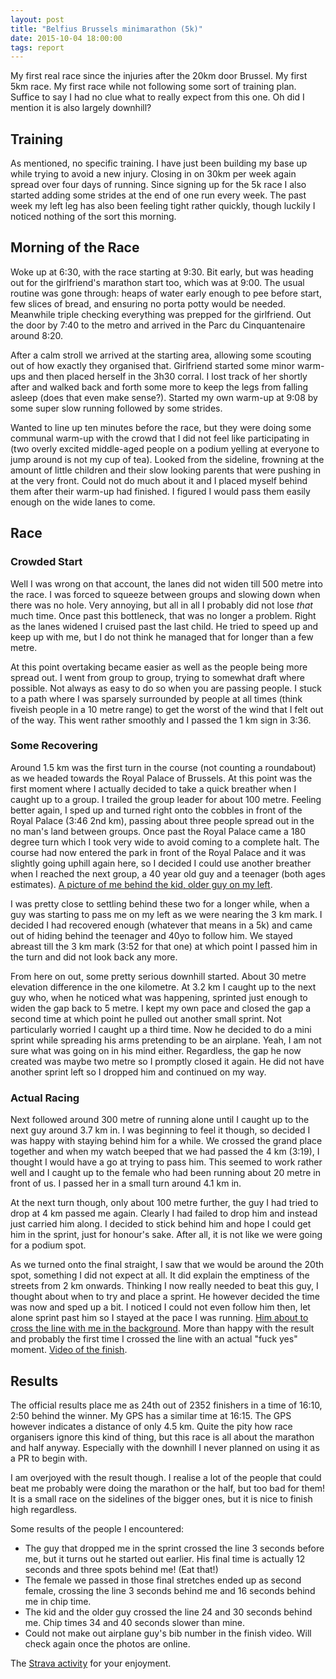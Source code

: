 ```yaml
---
layout: post
title: "Belfius Brussels minimarathon (5k)"
date: 2015-10-04 18:00:00
tags: report
---
```


My first real race since the injuries after the 20km door Brussel. My first 5km
race. My first race while not following some sort of training plan. Suffice to
say I had no clue what to really expect from this one. Oh did I mention it is
also largely downhill?

## Training

As mentioned, no specific training. I have just been building my base up while
trying to avoid a new injury. Closing in on 30km per week again spread over
four days of running. Since signing up for the 5k race I also started adding
some strides at the end of one run every week. The past week my left leg has
also been feeling tight rather quickly, though luckily I noticed nothing of the
sort this morning.

## Morning of the Race

Woke up at 6:30, with the race starting at 9:30. Bit early, but was heading out
for the girlfriend's marathon start too, which was at 9:00. The usual routine
was gone through: heaps of water early enough to pee before start, few slices
of bread, and ensuring no porta potty would be needed. Meanwhile triple
checking everything was prepped for the girlfriend. Out the door by 7:40 to the
metro and arrived in the Parc du Cinquantenaire around 8:20.

After a calm stroll we arrived at the starting area, allowing some scouting out
of how exactly they organised that. Girlfriend started some minor warm-ups and
then placed herself in the 3h30 corral. I lost track of her shortly after and
walked back and forth some more to keep the legs from falling asleep (does that
even make sense?).  Started my own warm-up at 9:08 by some super slow running
followed by some strides.

Wanted to line up ten minutes before the race, but they were doing some
communal warm-up with the crowd that I did not feel like participating in (two
overly excited middle-aged people on a podium yelling at everyone to jump
around is not my cup of tea). Looked from the sideline, frowning at the amount
of little children and their slow looking parents that were pushing in at the
very front. Could not do much about it and I placed myself behind them after
their warm-up had finished. I figured I would pass them easily enough on the
wide lanes to come.

## Race

### Crowded Start

Well I was wrong on that account, the lanes did not widen till 500 metre into
the race. I was forced to squeeze between groups and slowing down when there
was no hole. Very annoying, but all in all I probably did not lose *that* much
time. Once past this bottleneck, that was no longer a problem. Right as the
lanes widened I cruised past the last child. He tried to speed up and keep up
with me, but I do not think he managed that for longer than a few metre.

At this point overtaking became easier as well as the people being more spread
out. I went from group to group, trying to somewhat draft where possible. Not
always as easy to do so when you are passing people. I stuck to a path where I
was sparsely surrounded by people at all times (think fiveish people in a 10
metre range) to get the worst of the wind that I felt out of the way. This went
rather smoothly and I passed the 1 km sign in 3:36.

### Some Recovering

Around 1.5 km was the first turn in the course (not counting a roundabout) as
we headed towards the Royal Palace of Brussels. At this point was the first
moment where I actually decided to take a quick breather when I caught up to a
group. I trailed the group leader for about 100 metre. Feeling better again, I
sped up and turned right onto the cobbles in front of the Royal Palace (3:46
2nd km), passing about three people spread out in the no man's land between
groups. Once past the Royal Palace came a 180 degree turn which I took very
wide to avoid coming to a complete halt. The course had now entered the park in
front of the Royal Palace and it was slightly going uphill again here, so I
decided I could use another breather when I reached the next group, a 40 year
old guy and a teenager (both ages estimates).
[A picture of me behind the kid, older guy on my left][sportograf1].

I was pretty close to settling behind these two for a longer while, when a guy
was starting to pass me on my left as we were nearing the 3 km mark. I decided
I had recovered enough (whatever that means in a 5k) and came out of hiding
behind the teenager and 40yo to follow him. We stayed abreast till the 3 km
mark (3:52 for that one) at which point I passed him in the turn and did not
look back any more.

From here on out, some pretty serious downhill started. About 30 metre
elevation difference in the one kilometre. At 3.2 km I caught up to the next
guy who, when he noticed what was happening, sprinted just enough to widen the
gap back to 5 metre. I kept my own pace and closed the gap a second time at
which point he pulled out another small sprint. Not particularly worried I
caught up a third time. Now he decided to do a mini sprint while spreading his
arms pretending to be an airplane. Yeah, I am not sure what was going on in his
mind either. Regardless, the gap he now created was maybe two metre so I
promptly closed it again. He did not have another sprint left so I dropped him
and continued on my way.

### Actual Racing

Next followed around 300 metre of running alone until I caught up to the next
guy around 3.7 km in. I was beginning to feel it though, so decided I was happy
with staying behind him for a while. We crossed the grand place together and
when my watch beeped that we had passed the 4 km (3:19), I thought I would have
a go at trying to pass him. This seemed to work rather well and I caught up to
the female who had been running about 20 metre in front of us. I passed her in
a small turn around 4.1 km in.

At the next turn though, only about 100 metre further, the guy I had tried to
drop at 4 km passed me again. Clearly I had failed to drop him and instead just
carried him along. I decided to stick behind him and hope I could get him
in the sprint, just for honour's sake. After all, it is not like we were going
for a podium spot.

As we turned onto the final straight, I saw that we would be around the 20th
spot, something I did not expect at all. It did explain the emptiness of the
streets from 2 km onwards. Thinking I now really needed to beat this guy, I
thought about when to try and place a sprint. He however decided the time was
now and sped up a bit. I noticed I could not even follow him then, let alone
sprint past him so I stayed at the pace I was running.
[Him about to cross the line with me in the background][sportograf2]. More than
happy with the
result and probably the first time I crossed the line with an actual "fuck yes"
moment. [Video of the finish][finish].

## Results

The official results place me as 24th out of 2352 finishers in a time of 16:10,
2:50 behind the winner.  My GPS has a similar time at 16:15. The GPS however
indicates a distance of only 4.5 km. Quite the pity how race organisers ignore
this kind of thing, but this race is all about the marathon and half anyway.
Especially with the downhill I never planned on using it as a PR to begin with.

I am overjoyed with the result though. I realise a lot of the people that could
beat me probably were doing the marathon or the half, but too bad for them! It
is a small race on the sidelines of the bigger ones, but it is nice to finish
high regardless.

Some results of the people I encountered:

* The guy that dropped me in the sprint crossed the line 3 seconds before me, but
  it turns out he started out earlier. His final time is actually 12 seconds and
  three spots behind me! (Eat that!) <!-- Timothy Byrne -->
* The female we passed in those final stretches ended up as second female, crossing
  the line 3 seconds behind me and 16 seconds behind me in
  chip time. <!-- Elke Musial -->
* The kid and the older guy crossed the line 24 and 30 seconds behind me. Chip
  times 34 and 40 seconds slower than mine. <!-- Bertrand Entzinger and Laurent Vigny -->
* Could not make out airplane guy's bib number in the finish video. Will check
  again once the photos are online.

The [Strava activity](https://www.strava.com/activities/405881832) for your
enjoyment.



[sportograf1]: https://www.flickr.com/photos/wardmuylaert/21340929883/in/album-72157659393962596/
[sportograf2]: https://www.flickr.com/photos/wardmuylaert/21775148959/in/album-72157659393962596/
[finish]: https://www.flickr.com/photos/wardmuylaert/21322260334/in/album-72157659393962596/
